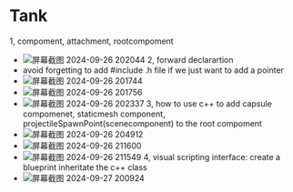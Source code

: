 # Tank
1, compoment, attachment, rootcompoment
  - ![屏幕截图 2024-09-26 202044](https://github.com/user-attachments/assets/b41cb2ea-141b-433b-a16e-504c509ac466)
2, forward declarartion
  - avoid forgetting to add #include .h file if we just want to add a pointer
  - ![屏幕截图 2024-09-26 201744](https://github.com/user-attachments/assets/076dc30a-dd80-4fb4-85f4-4f9cf603abce)
  - ![屏幕截图 2024-09-26 201756](https://github.com/user-attachments/assets/f9a4129e-afba-487d-bb74-fc3d54347e2d)
  - ![屏幕截图 2024-09-26 202337](https://github.com/user-attachments/assets/fbf24f0a-645e-49fa-8ad1-68eb948adc86)
3, how to use c++ to add capsule compomenet, staticmesh component, projectileSpawnPoint(scenecomponent) to the root compoment
  - ![屏幕截图 2024-09-26 204912](https://github.com/user-attachments/assets/bc5d12fe-b8da-461b-8741-8ab6e7167bb1)
  - ![屏幕截图 2024-09-26 211600](https://github.com/user-attachments/assets/86eae99d-feb1-479f-8485-461a20850b64)
  - ![屏幕截图 2024-09-26 211549](https://github.com/user-attachments/assets/0907af79-2b21-4579-95d1-6eda20e71c8f)
4, visual scripting interface: create a blueprint inheritate the c++ class
  - ![屏幕截图 2024-09-27 200924](https://github.com/user-attachments/assets/af820ba0-13a5-4c9b-a241-11bcd9d0d049)




